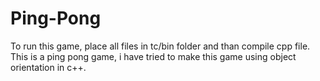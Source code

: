 Ping-Pong
=========
To run this game, place all files in tc/bin folder and than compile cpp file.
This is a ping pong game, i have tried to make this game using object orientation in c++.
